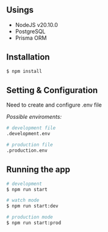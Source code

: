 ## Usings

- NodeJS v20.10.0
- PostgreSQL
- Prisma ORM

## Installation

```bash
$ npm install
```

## Setting & Configuration

Need to create and configure .env file

_Possible enviroments:_

```bash
# development file
.development.env

# production file
.production.env
```

## Running the app

```bash
# development
$ npm run start

# watch mode
$ npm run start:dev

# production mode
$ npm run start:prod
```
